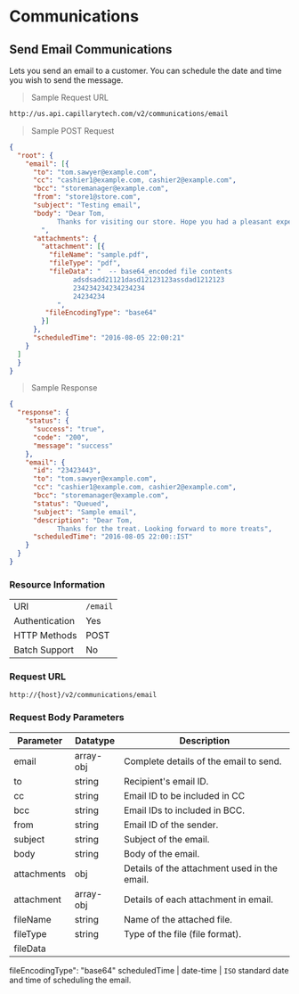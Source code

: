 # Communications

## Send Email Communications

Lets you send an email to a customer. You can schedule the date and time you wish to send the message.

> Sample Request URL


```html
http://us.api.capillarytech.com/v2/communications/email

```

> Sample POST Request

```json
{
  "root": {
    "email": [{
      "to": "tom.sawyer@example.com",
      "cc": "cashier1@example.com, cashier2@example.com",
      "bcc": "storemanager@example.com",
      "from": "store1@store.com",
      "subject": "Testing email",
      "body": "Dear Tom,
            Thanks for visiting our store. Hope you had a pleasant experience.
        ",
      "attachments": {
        "attachment": [{
          "fileName": "sample.pdf",
          "fileType": "pdf",
          "fileData": "  -- base64_encoded file contents
                adsdsadd21121dasd12123123assdad1212123
                234234234234234234
                24234234
            ",
		 "fileEncodingType": "base64"
        }]
      },
      "scheduledTime": "2016-08-05 22:00:21"
    }
  ]
  }
}
```


> Sample Response

```json
{
  "response": {
    "status": {
      "success": "true",
      "code": "200",
      "message": "success"
    },
    "email": {
      "id": "23423443",
      "to": "tom.sawyer@example.com",
      "cc": "cashier1@example.com, cashier2@example.com",
      "bcc": "storemanager@example.com",
      "status": "Queued",
      "subject": "Sample email",
      "description": "Dear Tom,
            Thanks for the treat. Looking forward to more treats",
      "scheduledTime": "2016-08-05 22:00::IST"
    }
  }
}
```


### Resource Information
| | |
--------- | ----------- |
URI | `/email`
Authentication | Yes
HTTP Methods | POST
Batch Support | No

### Request URL

`http://{host}/v2/communications/email`


### Request Body Parameters

Parameter | Datatype | Description
--------- | -------- | -----------
email | array-obj | Complete details of the email to send.
to | string | Recipient's email ID.
cc | string | Email ID to be included in CC 
bcc | string | Email IDs to included in BCC.
from | string | Email ID of the sender.
subject | string | Subject of the email.
body | string | Body of the email.
attachments | obj | Details of the attachment used in the email. 
attachment | array-obj | Details of each attachment in email.
fileName | string | Name of the attached file. 
fileType | string | Type of the file (file format). 
fileData | 
fileEncodingType": "base64"
scheduledTime | date-time | `ISO` standard date and time of scheduling the email.
